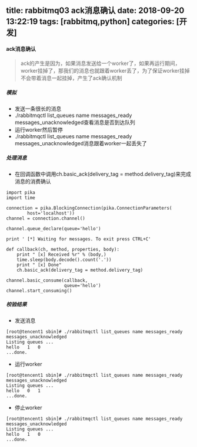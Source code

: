 title: rabbitmq03 ack消息确认
date: 2018-09-20 13:22:19
tags: [rabbitmq,python]
categories: [开发]
---

#### ack消息确认
> ack的产生是因为，如果消息发送给一个worker了，如果再运行期间，worker挂掉了，那我们的消息也就跟着worker丢了，为了保证worker挂掉不会带着消息一起挂掉，产生了ack确认机制

<!--more-->
##### 模拟
- 发送一条很长的消息
- ./rabbitmqctl list_queues name messages_ready messages_unacknowledged查看消息是否到达队列
- 运行worker然后暂停
- ./rabbitmqctl list_queues name messages_ready messages_unacknowledged消息跟着worker一起丢失了

##### 处理消息
- 在回调函数中调用ch.basic_ack(delivery_tag = method.delivery_tag)来完成消息的消费确认

```
import pika
import time

connection = pika.BlockingConnection(pika.ConnectionParameters(
        host='localhost'))
channel = connection.channel()

channel.queue_declare(queue='hello')

print ' [*] Waiting for messages. To exit press CTRL+C'

def callback(ch, method, properties, body):
    print " [x] Received %r" % (body,)
    time.sleep(body.decode().count('.'))
    print " [x] Done"
    ch.basic_ack(delivery_tag = method.delivery_tag)

channel.basic_consume(callback,
                      queue='hello')
channel.start_consuming()
```

##### 校验结果
- 发送消息

```
[root@tencent1 sbin]# ./rabbitmqctl list_queues name messages_ready messages_unacknowledged 
Listing queues ...
hello	1	0
...done.
```

- 运行worker

```
[root@tencent1 sbin]# ./rabbitmqctl list_queues name messages_ready messages_unacknowledged 
Listing queues ...
hello	0	1
...done.
```

- 停止worker

```
[root@tencent1 sbin]# ./rabbitmqctl list_queues name messages_ready messages_unacknowledged 
Listing queues ...
hello	1	0
...done.
```
